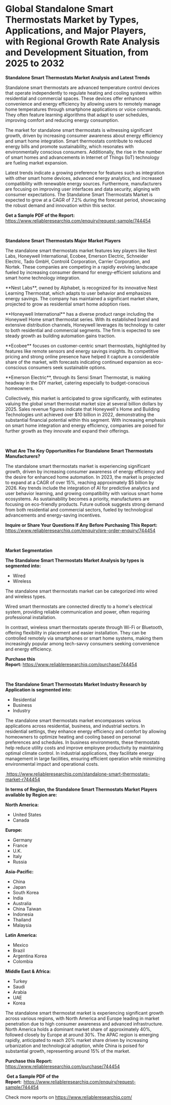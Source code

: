<p><h1>Global Standalone Smart Thermostats Market by Types, Applications, and Major Players, with Regional Growth Rate Analysis and Development Situation, from 2025 to 2032</h1></p><p><strong>Standalone Smart Thermostats Market Analysis and Latest Trends</strong></p>
<p><p>Standalone smart thermostats are advanced temperature control devices that operate independently to regulate heating and cooling systems within residential and commercial spaces. These devices offer enhanced convenience and energy efficiency by allowing users to remotely manage home temperatures through smartphone applications or voice commands. They often feature learning algorithms that adapt to user schedules, improving comfort and reducing energy consumption.</p><p>The market for standalone smart thermostats is witnessing significant growth, driven by increasing consumer awareness about energy efficiency and smart home integration. Smart thermostats contribute to reduced energy bills and promote sustainability, which resonates with environmentally conscious consumers. Additionally, the rise in the number of smart homes and advancements in Internet of Things (IoT) technology are fueling market expansion.</p><p>Latest trends indicate a growing preference for features such as integration with other smart home devices, advanced energy analytics, and increased compatibility with renewable energy sources. Furthermore, manufacturers are focusing on improving user interfaces and data security, aligning with consumer expectations. The Standalone Smart Thermostats Market is expected to grow at a CAGR of 7.2% during the forecast period, showcasing the robust demand and innovation within this sector.</p></p>
<p><strong>Get a Sample PDF of the Report:&nbsp;</strong> <a href="https://www.reliableresearchiq.com/enquiry/request-sample/744454?utm_campaign=3318&utm_medium=2&utm_source=Github&utm_content=ia&utm_term=29032025&utm_id=standalone-smart-thermostats">https://www.reliableresearchiq.com/enquiry/request-sample/744454</a></p>
<p>&nbsp;</p>
<p><strong>Standalone Smart Thermostats Major Market Players</strong></p>
<p><p>The standalone smart thermostats market features key players like Nest Labs, Honeywell International, Ecobee, Emerson Electric, Schneider Electric, Tado GmbH, Control4 Corporation, Carrier Corporation, and Nortek. These companies are competing in a rapidly evolving landscape fueled by increasing consumer demand for energy-efficient solutions and smart home technology integration.</p><p>**Nest Labs**, owned by Alphabet, is recognized for its innovative Nest Learning Thermostat, which adapts to user behavior and emphasizes energy savings. The company has maintained a significant market share, projected to grow as residential smart home adoption rises. </p><p>**Honeywell International** has a diverse product range including the Honeywell Home smart thermostat series. With its established brand and extensive distribution channels, Honeywell leverages its technology to cater to both residential and commercial segments. The firm is expected to see steady growth as building automation gains traction. </p><p>**Ecobee** focuses on customer-centric smart thermostats, highlighted by features like remote sensors and energy savings insights. Its competitive pricing and strong online presence have helped it capture a considerable share of the market, with forecasts indicating continued expansion as eco-conscious consumers seek sustainable options. </p><p>**Emerson Electric**, through its Sensi Smart Thermostat, is making headway in the DIY market, catering especially to budget-conscious homeowners. </p><p>Collectively, this market is anticipated to grow significantly, with estimates valuing the global smart thermostat market size at several billion dollars by 2025. Sales revenue figures indicate that Honeywell's Home and Building Technologies unit achieved over $10 billion in 2022, demonstrating the substantial financial potential within this segment. With increasing emphasis on smart home integration and energy efficiency, companies are poised for further growth as they innovate and expand their offerings.</p></p>
<p>&nbsp;</p>
<p><strong>What Are The Key Opportunities For Standalone Smart Thermostats Manufacturers?</strong></p>
<p><p>The standalone smart thermostats market is experiencing significant growth, driven by increasing consumer awareness of energy efficiency and the desire for enhanced home automation. In 2023, the market is projected to expand at a CAGR of over 15%, reaching approximately $5 billion by 2026. Key trends include the integration of AI for predictive analytics and user behavior learning, and growing compatibility with various smart home ecosystems. As sustainability becomes a priority, manufacturers are focusing on eco-friendly products. Future outlook suggests strong demand from both residential and commercial sectors, fueled by technological advancements and energy-saving incentives.</p></p>
<p><strong>Inquire or Share Your Questions If Any Before Purchasing This Report:</strong> <a href="https://www.reliableresearchiq.com/enquiry/pre-order-enquiry/744454?utm_campaign=3318&utm_medium=2&utm_source=Github&utm_content=ia&utm_term=29032025&utm_id=standalone-smart-thermostats">https://www.reliableresearchiq.com/enquiry/pre-order-enquiry/744454</a></p>
<p>&nbsp;</p>
<p><strong>Market Segmentation</strong></p>
<p><strong>The Standalone Smart Thermostats Market Analysis by types is segmented into:</strong></p>
<p><ul><li>Wired</li><li>Wireless</li></ul></p>
<p><p>The standalone smart thermostats market can be categorized into wired and wireless types. </p><p>Wired smart thermostats are connected directly to a home's electrical system, providing reliable communication and power, often requiring professional installation. </p><p>In contrast, wireless smart thermostats operate through Wi-Fi or Bluetooth, offering flexibility in placement and easier installation. They can be controlled remotely via smartphones or smart home systems, making them increasingly popular among tech-savvy consumers seeking convenience and energy efficiency.</p></p>
<p><strong>Purchase this Report:&nbsp;</strong><a href="https://www.reliableresearchiq.com/purchase/744454?utm_campaign=3318&utm_medium=2&utm_source=Github&utm_content=ia&utm_term=29032025&utm_id=standalone-smart-thermostats">https://www.reliableresearchiq.com/purchase/744454</a></p>
<p>&nbsp;</p>
<p><strong>The Standalone Smart Thermostats Market Industry Research by Application is segmented into:</strong></p>
<p><ul><li>Residential</li><li>Business</li><li>Industry</li></ul></p>
<p><p>The standalone smart thermostats market encompasses various applications across residential, business, and industrial sectors. In residential settings, they enhance energy efficiency and comfort by allowing homeowners to optimize heating and cooling based on personal preferences and schedules. In business environments, these thermostats help reduce utility costs and improve employee productivity by maintaining optimal climate control. In industrial applications, they facilitate energy management in large facilities, ensuring efficient operation while minimizing environmental impact and operational costs.</p></p>
<p><a href="https://www.reliableresearchiq.com/standalone-smart-thermostats-market-r744454?utm_campaign=3318&utm_medium=2&utm_source=Github&utm_content=ia&utm_term=29032025&utm_id=standalone-smart-thermostats">&nbsp;https://www.reliableresearchiq.com/standalone-smart-thermostats-market-r744454</a></p>
<p><strong>In terms of Region, the Standalone Smart Thermostats Market Players available by Region are:</strong></p>
<p>
    <p> <strong> North America: </strong>
        <ul>
            <li>United States</li>
            <li>Canada</li>
        </ul>
        </p> 
    <p> <strong> Europe: </strong>
        <ul>
            <li>Germany</li>
            <li>France</li>
            <li>U.K.</li>
            <li>Italy</li>
            <li>Russia</li>
        </ul>
        </p> 
    <p> <strong> Asia-Pacific: </strong>
        <ul>
            <li>China</li>
            <li>Japan</li>
            <li>South Korea</li>
            <li>India</li>
            <li>Australia</li>
            <li>China Taiwan</li>
            <li>Indonesia</li>
            <li>Thailand</li>
            <li>Malaysia</li>
        </ul>
        </p> 
    <p> <strong> Latin America: </strong>
        <ul>
            <li>Mexico</li>
            <li>Brazil</li>
            <li>Argentina Korea</li>
            <li>Colombia</li>
        </ul>
        </p> 
    <p> <strong> Middle East & Africa: </strong>
        <ul>
            <li>Turkey</li>
            <li>Saudi</li>
            <li>Arabia</li>
            <li>UAE</li>
            <li>Korea</li>
        </ul>
    </p>
    </p>
<p><p>The standalone smart thermostat market is experiencing significant growth across various regions, with North America and Europe leading in market penetration due to high consumer awareness and advanced infrastructure. North America holds a dominant market share of approximately 40%, followed closely by Europe at around 30%. The APAC region is emerging rapidly, anticipated to reach 20% market share driven by increasing urbanization and technological adoption, while China is poised for substantial growth, representing around 15% of the market.</p></p>
<p><strong>Purchase this Report: </strong><a href="https://www.reliableresearchiq.com/purchase/744454?utm_campaign=3318&utm_medium=2&utm_source=Github&utm_content=ia&utm_term=29032025&utm_id=standalone-smart-thermostats">https://www.reliableresearchiq.com/purchase/744454</a></p>
<p>&nbsp;<strong>Get a Sample PDF of the Report:&nbsp;&nbsp;</strong><a href="https://www.reliableresearchiq.com/enquiry/request-sample/744454?utm_campaign=3318&utm_medium=2&utm_source=Github&utm_content=ia&utm_term=29032025&utm_id=standalone-smart-thermostats">https://www.reliableresearchiq.com/enquiry/request-sample/744454</a></p>
<p><strong></strong></p>
<p>Check more reports on <a href="https://www.reliableresearchiq.com/?utm_campaign=3318&utm_medium=2&utm_source=Github&utm_content=ia&utm_term=29032025&utm_id=standalone-smart-thermostats">https://www.reliableresearchiq.com/</a></p>